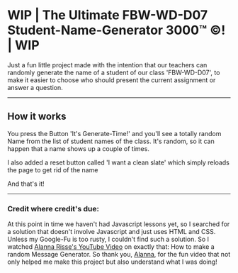 # **WIP** | The Ultimate FBW-WD-D07 Student-Name-Generator 3000&trade; &copy;! | **WIP**

Just a fun little project made with the intention that our teachers can randomly generate the name of a student of our class 'FBW-WD-D07', to make it easier to choose who should present the current assignment or answer a question.

---

## How it works

You press the Button 'It's Generate-Time!' and you'll see a totally random Name from the list of student names of the class. It's random, so it can happen that a name shows up a couple of times.

I also added a reset button called 'I want a clean slate' which simply reloads the page to get rid of the name

And that's it!

---

### Credit where credit's due:

At this point in time we haven't had Javascript lessons yet, so I searched for a solution that doesn't involve Javascript and just uses HTML and CSS.
Unless my Google-Fu is too rusty, I couldn't find such a solution.
So I watched [Alanna Risse's YouTube Video](https://www.youtube.com/watch?v=h1VX7n9xAeI) on exactly that: How to make a random Message Generator.
So thank you, [Alanna](https://github.com/alannarisse), for the fun video that not only helped me make this project but also understand what I was doing!
